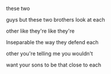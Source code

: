 these two

guys but these two brothers look at each

other like they're like they're

Inseparable the way they defend each

other you're telling me you wouldn't

want your sons to be that close to each